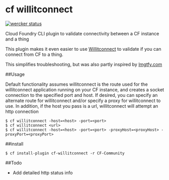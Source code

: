 # cf willitconnect

[![wercker status](https://app.wercker.com/status/6947d629f21a39d5700a5c50b705fe86/s "wercker status")](https://app.wercker.com/project/bykey/6947d629f21a39d5700a5c50b705fe86)

Cloud Foundry CLI plugin to validate connectivity between a CF instance and a thing

This plugin makes it even easier to use [Willitconnect](https://github.com/krujos/willitconnect) to validate if you can connect from CF to a thing.

This simplifies troubleshooting, but was also partly inspired by [lmgtfy.com](http://lmgtfy.com/)

##Usage

Default functionality assumes willitconnect is the route used for the willitconnect application running on your CF instance, and creates a socket connection to the specified port and host.  If desired, you can specify an alternate
route for willitconnect and/or specify a proxy for willitconnect to use.    In addition, if the host you pass is a url,
willitconnect will attempt an http connection

```
$ cf willitconnect -host=<host> -port=<port>
$ cf willitconnect <url>
$ cf willitconnect -host=<host> -port=<port> -proxyHost=<proxyHost> -proxyPort=<proxyPort>
```

##install

```
$ cf install-plugin cf-willitconnect -r CF-Community
```

##Todo

* Add detailed http status info
